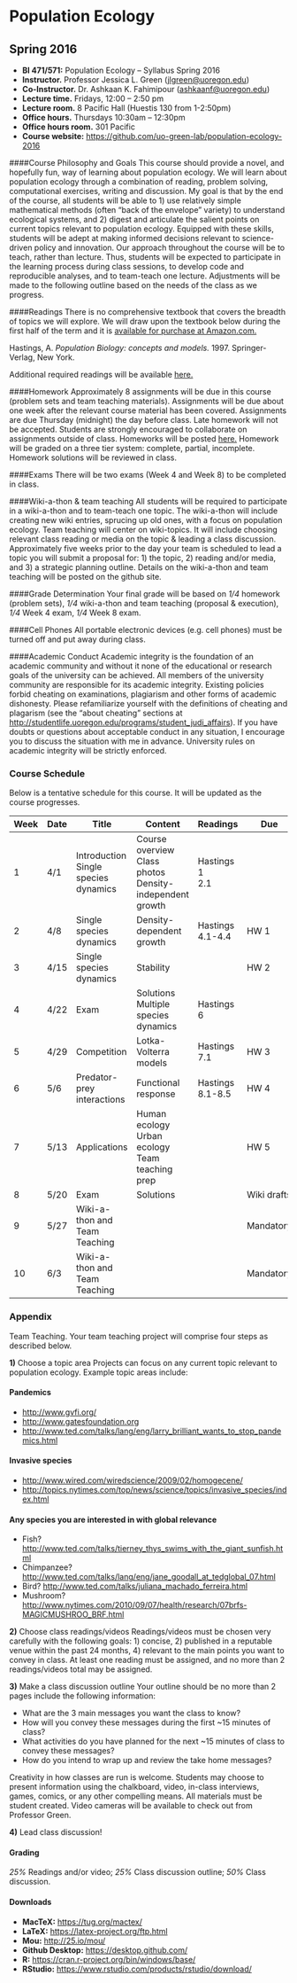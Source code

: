 # Population Ecology
## Spring 2016

- **BI 471/571:**  Population Ecology – Syllabus Spring 2016     
- **Instructor.**  Professor Jessica L. Green (jlgreen@uoregon.edu)
- **Co-Instructor.**  Dr. Ashkaan K. Fahimipour (ashkaanf@uoregon.edu)
- **Lecture time.** Fridays, 12:00 – 2:50 pm
- **Lecture room.**  8 Pacific Hall (Huestis 130 from 1-2:50pm)
- **Office hours.** Thursdays 10:30am – 12:30pm
- **Office hours room.**  301 Pacific
- **Course website:**  https://github.com/uo-green-lab/population-ecology-2016
 
####Course Philosophy and Goals
This course should provide a novel, and hopefully fun, way of learning about population ecology. We will learn about population ecology through a combination of reading, problem solving, computational exercises, writing and discussion.  My goal is that by the end of the course, all students will be able to 1) use relatively simple mathematical methods (often “back of the envelope” variety) to understand ecological systems, and 2) digest and articulate the salient points on current topics relevant to population ecology.  Equipped with these skills, students will be adept at making informed decisions relevant to science-driven policy and innovation. Our approach throughout the course will be to teach, rather than lecture.  Thus, students will be expected to participate in the learning process during class sessions, to develop code and reproducible analyses, and to team-teach one lecture. Adjustments will be made to the following outline based on the needs of the class as we progress.
 
####Readings
There is no comprehensive textbook that covers the breadth of topics we will explore. We will draw upon the textbook below during the first half of the term and it is [available for purchase at Amazon.com.](http://www.amazon.com/Population-Biology-Concepts-Alan-Hastings/dp/0387948538/ref=sr_1_1?ie=UTF8&qid=1459462152&sr=8-1&keywords=hastings+population+ecology)
 
Hastings, A.  *Population Biology: concepts and models.*  1997.  Springer-Verlag, New York.
 
Additional required readings will be available [here.](./additional-readings/)
 
####Homework
Approximately 8 assignments will be due in this course (problem sets and team teaching materials).  Assignments will be due about one week after the relevant course material has been covered. Assignments are due Thursday (midnight) the day before class.  Late homework will not be accepted.  Students are strongly encouraged to collaborate on assignments outside of class. Homeworks will be posted [here.](./homework/) Homework will be graded on a three tier system:  complete, partial, incomplete.  Homework solutions will be reviewed in class.  
 
####Exams
There will be two exams (Week 4 and Week 8) to be completed in class.
 
####Wiki-a-thon & team teaching
All students will be required to participate in a wiki-a-thon and to team-teach one topic.  The wiki-a-thon will include creating new wiki entries, sprucing up old ones, with a focus on population ecology.  Team teaching will center on wiki-topics.  It will include choosing relevant class reading or media on the topic & leading a class discussion.  Approximately five weeks prior to the day your team is scheduled to lead a topic you will submit a proposal for: 1) the topic, 2) reading and/or media, and 3) a strategic planning outline.  Details on the wiki-a-thon and team teaching will be posted on the github site.
  
####Grade Determination
Your final grade will be based on *1/4* homework (problem sets), *1/4* wiki-a-thon and team teaching (proposal & execution), *1/4* Week 4 exam, *1/4* Week 8 exam.
 
####Cell Phones
All portable electronic devices (e.g. cell phones) must be turned off and put away during class.
 
####Academic Conduct
Academic integrity is the foundation of an academic community and without it none of the educational or research goals of the university can be achieved.  All members of the university community are responsible for its academic integrity. Existing policies forbid cheating on examinations, plagiarism and other forms of academic dishonesty.  Please refamiliarize yourself with the definitions of cheating and plagarism (see the “about cheating” sections at http://studentlife.uoregon.edu/programs/student_judi_affairs).  If you have doubts or questions about acceptable conduct in any situation, I encourage you to discuss the situation with me in advance.  University rules on academic integrity will be strictly enforced.

### Course Schedule
Below is a tentative schedule for this course.  It will be updated as the course progresses.

| Week | Date | Title | Content | Readings | Due |
|------|------|-------|---------|----------|-----|
|1      |4/1      |Introduction<br>Single species dynamics       |Course overview<br>Class photos<br>Density-independent growth         |Hastings<br>1<br>2.1          |     |
|2      |4/8      |Single species dynamics       |Density-dependent growth<br>         |Hastings 4.1-4.4          |HW 1     |
|3      |4/15      |Single species dynamics       |Stability         |        |HW 2     |
|4      |4/22      |Exam     |Solutions<br>Multiple species dynamics         | Hastings 6           |         |
|5      |4/29      |Competition       |Lotka-Volterra models        |Hastings 7.1          |HW 3     |
|6      |5/6      |Predator-prey interactions       |Functional response        |Hastings 8.1-8.5          |HW 4     |
|7      |5/13      |Applications       |Human ecology<br>Urban ecology<br>Team teaching prep         |          |HW 5     |
|8      |5/20      |Exam       |Solutions         |          |Wiki drafts     |
|9      |5/27      |Wiki-a-thon and Team Teaching      |         |          |Mandatory     |
|10      |6/3      |Wiki-a-thon and Team Teaching       |         |          |Mandatory     |

### Appendix
Team Teaching.  Your team teaching project will comprise four steps as described below.
 
**1)** Choose a topic area
Projects can focus on any current topic relevant to population ecology.  Example topic areas include:
 
#### Pandemics
- http://www.gvfi.org/
- http://www.gatesfoundation.org
- http://www.ted.com/talks/lang/eng/larry_brilliant_wants_to_stop_pandemics.html

#### Invasive species
- http://www.wired.com/wiredscience/2009/02/homogecene/
- http://topics.nytimes.com/top/news/science/topics/invasive_species/index.html
 
#### Any species you are interested in with global relevance
- Fish? http://www.ted.com/talks/tierney_thys_swims_with_the_giant_sunfish.html
- Chimpanzee? http://www.ted.com/talks/lang/eng/jane_goodall_at_tedglobal_07.html
- Bird? http://www.ted.com/talks/juliana_machado_ferreira.html
- Mushroom? http://www.nytimes.com/2010/09/07/health/research/07brfs-MAGICMUSHROO_BRF.html
 
**2)** Choose class readings/videos
Readings/videos must be chosen very carefully with the following goals:  1) concise, 2) published in a reputable venue within the past 24 months, 4) relevant to the main points you want to convey in class.  At least one reading must be assigned, and no more than 2 readings/videos total may be assigned.
 
**3)** Make a class discussion outline
Your outline should be no more than 2 pages include the following information:
 
- What are the 3 main messages you want the class to know?
- How will you convey these messages during the first ~15 minutes of class?
- What activities do you have planned for the next ~15 minutes of class to convey these messages?
- How do you intend to wrap up and review the take home messages?
 
Creativity in how classes are run is welcome.  Students may choose to present information using the chalkboard, video, in-class interviews, games, comics, or any other compelling means.  All materials must be student created.  Video cameras will be available to check out from Professor Green.
 
**4)** Lead class discussion!
 
#### Grading
*25%* Readings and/or video; *25%* Class discussion outline; *50%* Class discussion.

#### Downloads
- **MacTeX:** https://tug.org/mactex/
- **LaTeX:** https://latex-project.org/ftp.html
- **Mou:** http://25.io/mou/
- **Github Desktop:** https://desktop.github.com/
- **R:** https://cran.r-project.org/bin/windows/base/
- **RStudio:** https://www.rstudio.com/products/rstudio/download/

